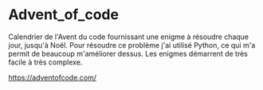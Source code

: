 # Advent_of_code
Calendrier de l'Avent du code fournissant une enigme à résoudre chaque jour, jusqu'à Noël. 
Pour résoudre ce problème j'ai utilisé Python, ce qui m'a permit de beaucoup m'améliorer dessus.
 Les enigmes démarrent de très facile à très complexe.

https://adventofcode.com/
